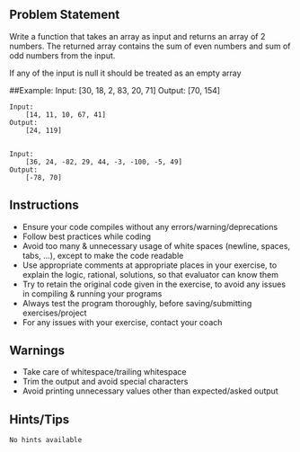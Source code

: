 ## Problem Statement
Write a function that takes an array as input and returns an array of 2 numbers. The returned array contains the sum of even numbers and sum of odd numbers from the input.

If any of the input is null it should be treated as an empty array

##Example:
	Input:
		[30, 18, 2, 83, 20, 71]
	Output:
		[70, 154]
		

	Input:
		[14, 11, 10, 67, 41]
	Output:
		[24, 119]
		

	Input:
		[36, 24, -82, 29, 44, -3, -100, -5, 49]
	Output:
		[-78, 70]
		

## Instructions
- Ensure your code compiles without any errors/warning/deprecations 
- Follow best practices while coding
- Avoid too many & unnecessary usage of white spaces (newline, spaces, tabs, ...), except to make the code readable
- Use appropriate comments at appropriate places in your exercise, to explain the logic, rational, solutions, so that evaluator can know them  
- Try to retain the original code given in the exercise, to avoid any issues in compiling & running your programs
- Always test the program thoroughly, before saving/submitting exercises/project
- For any issues with your exercise, contact your coach


## Warnings
- Take care of whitespace/trailing whitespace
- Trim the output and avoid special characters
- Avoid printing unnecessary values other than expected/asked output

## Hints/Tips

	No hints available